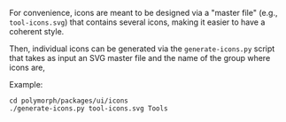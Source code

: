 For convenience, icons are meant to be designed via a "master file" (e.g., `tool-icons.svg`) that contains several icons, making it easier to have a coherent style.

Then, individual icons can be generated via the `generate-icons.py` script that takes as input an SVG master file and the name of the group where icons are,

Example:

```
cd polymorph/packages/ui/icons
./generate-icons.py tool-icons.svg Tools
```
